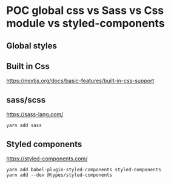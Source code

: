 # POC global css vs Sass vs Css module vs styled-components

## Global styles

## Built in Css
https://nextjs.org/docs/basic-features/built-in-css-support


## sass/scss
https://sass-lang.com/
```
yarn add sass
```

## Styled components
https://styled-components.com/
```
yarn add babel-plugin-styled-components styled-components
yarn add --dev @types/styled-components
```